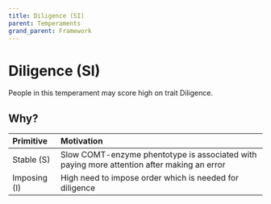 ```yaml
---
title: Diligence (SI)
parent: Temperaments
grand_parent: Framework
---
```


# Diligence (SI)

People in this temperament may score high on trait Diligence.

## Why?

| Primitive    | Motivation |
| :------------| :--------- |
| Stable (S)   | Slow COMT-enzyme phentotype is associated with paying more attention after making an error |
| Imposing (I) | High need to impose order which is needed for diligence  |